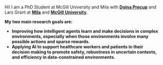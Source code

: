 Hi! I am a PhD Student at McGill University and Mila with __[Doina Precup](https://mila.quebec/en/person/doina-precup/)__ and Lars Grant at __[Mila](https://mila.quebec/en/)__ and __[McGill University](https://www.mcgill.ca/)__.

__My two main research goals are:__
- __Improving how intelligent agents learn and make decisions in complex environments, especially when those environments involve many possible actions and sparse rewards.__
- __Applying AI to support healthcare workers and patients in their decision making to promote safety, robustness in uncertain contexts, and efficiency in data-constrained environments.__
